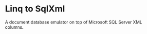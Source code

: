 Linq to SqlXml
==============
A document database emulator on top of Microsoft SQL Server XML columns.